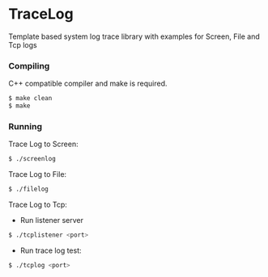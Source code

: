 # TraceLog

Template based system log trace library with examples for Screen, File and Tcp logs

### Compiling

C++ compatible compiler and make is required.

```sh
$ make clean
$ make
```
### Running


Trace Log to Screen:
```sh
$ ./screenlog
```

Trace Log to File:
```sh
$ ./filelog
```

Trace Log to Tcp:
- Run listener server
```sh
$ ./tcplistener <port>
```
- Run trace log test:
```sh
$ ./tcplog <port>
```
